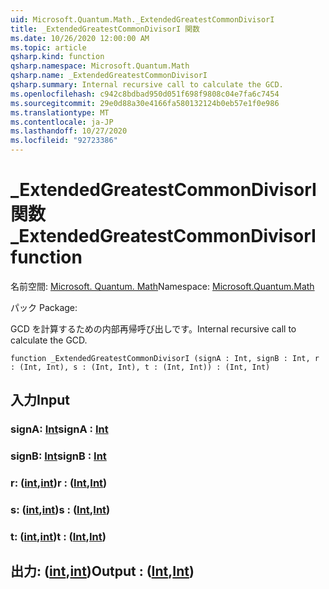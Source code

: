 ```yaml
---
uid: Microsoft.Quantum.Math._ExtendedGreatestCommonDivisorI
title: _ExtendedGreatestCommonDivisorI 関数
ms.date: 10/26/2020 12:00:00 AM
ms.topic: article
qsharp.kind: function
qsharp.namespace: Microsoft.Quantum.Math
qsharp.name: _ExtendedGreatestCommonDivisorI
qsharp.summary: Internal recursive call to calculate the GCD.
ms.openlocfilehash: c942c8bdbad950d051f698f9808c04e7fa6c7454
ms.sourcegitcommit: 29e0d88a30e4166fa580132124b0eb57e1f0e986
ms.translationtype: MT
ms.contentlocale: ja-JP
ms.lasthandoff: 10/27/2020
ms.locfileid: "92723386"
---
```

# <a name="_extendedgreatestcommondivisori-function"></a><span data-ttu-id="4e6c0-102">_ExtendedGreatestCommonDivisorI 関数</span><span class="sxs-lookup"><span data-stu-id="4e6c0-102">_ExtendedGreatestCommonDivisorI function</span></span>

<span data-ttu-id="4e6c0-103">名前空間: [Microsoft. Quantum. Math](xref:Microsoft.Quantum.Math)</span><span class="sxs-lookup"><span data-stu-id="4e6c0-103">Namespace: [Microsoft.Quantum.Math](xref:Microsoft.Quantum.Math)</span></span>

<span data-ttu-id="4e6c0-104">パック [](https://nuget.org/packages/)</span><span class="sxs-lookup"><span data-stu-id="4e6c0-104">Package: [](https://nuget.org/packages/)</span></span>


<span data-ttu-id="4e6c0-105">GCD を計算するための内部再帰呼び出しです。</span><span class="sxs-lookup"><span data-stu-id="4e6c0-105">Internal recursive call to calculate the GCD.</span></span>

```qsharp
function _ExtendedGreatestCommonDivisorI (signA : Int, signB : Int, r : (Int, Int), s : (Int, Int), t : (Int, Int)) : (Int, Int)
```


## <a name="input"></a><span data-ttu-id="4e6c0-106">入力</span><span class="sxs-lookup"><span data-stu-id="4e6c0-106">Input</span></span>

### <a name="signa--int"></a><span data-ttu-id="4e6c0-107">signA: [Int](xref:microsoft.quantum.lang-ref.int)</span><span class="sxs-lookup"><span data-stu-id="4e6c0-107">signA : [Int](xref:microsoft.quantum.lang-ref.int)</span></span>




### <a name="signb--int"></a><span data-ttu-id="4e6c0-108">signB: [Int](xref:microsoft.quantum.lang-ref.int)</span><span class="sxs-lookup"><span data-stu-id="4e6c0-108">signB : [Int](xref:microsoft.quantum.lang-ref.int)</span></span>




### <a name="r--intint"></a><span data-ttu-id="4e6c0-109">r: ([int](xref:microsoft.quantum.lang-ref.int),[int](xref:microsoft.quantum.lang-ref.int))</span><span class="sxs-lookup"><span data-stu-id="4e6c0-109">r : ([Int](xref:microsoft.quantum.lang-ref.int),[Int](xref:microsoft.quantum.lang-ref.int))</span></span>




### <a name="s--intint"></a><span data-ttu-id="4e6c0-110">s: ([int](xref:microsoft.quantum.lang-ref.int),[int](xref:microsoft.quantum.lang-ref.int))</span><span class="sxs-lookup"><span data-stu-id="4e6c0-110">s : ([Int](xref:microsoft.quantum.lang-ref.int),[Int](xref:microsoft.quantum.lang-ref.int))</span></span>




### <a name="t--intint"></a><span data-ttu-id="4e6c0-111">t: ([int](xref:microsoft.quantum.lang-ref.int),[int](xref:microsoft.quantum.lang-ref.int))</span><span class="sxs-lookup"><span data-stu-id="4e6c0-111">t : ([Int](xref:microsoft.quantum.lang-ref.int),[Int](xref:microsoft.quantum.lang-ref.int))</span></span>





## <a name="output--intint"></a><span data-ttu-id="4e6c0-112">出力: ([int](xref:microsoft.quantum.lang-ref.int),[int](xref:microsoft.quantum.lang-ref.int))</span><span class="sxs-lookup"><span data-stu-id="4e6c0-112">Output : ([Int](xref:microsoft.quantum.lang-ref.int),[Int](xref:microsoft.quantum.lang-ref.int))</span></span>


